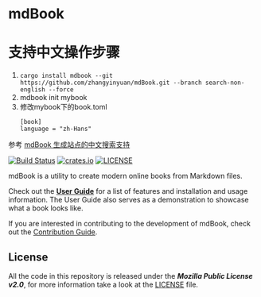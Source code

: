 # mdBook
# 支持中文操作步骤
1. `cargo install mdbook --git https://github.com/zhangyinyuan/mdBook.git --branch search-non-english --force`
2. mdbook init mybook
3. 修改mybook下的book.toml
   ```
   [book]
   language = "zh-Hans"
   ```

 参考 [mdBook 生成站点的中文搜索支持](https://rustcc.cn/article?id=e8c04111-e8f4-47d3-a73c-3759d0a9482c)
   

[![Build Status](https://github.com/rust-lang/mdBook/workflows/CI/badge.svg?event=push)](https://github.com/rust-lang/mdBook/actions?workflow=CI)
[![crates.io](https://img.shields.io/crates/v/mdbook.svg)](https://crates.io/crates/mdbook)
[![LICENSE](https://img.shields.io/github/license/rust-lang/mdBook.svg)](LICENSE)

mdBook is a utility to create modern online books from Markdown files.

Check out the **[User Guide]** for a list of features and installation and usage information.
The User Guide also serves as a demonstration to showcase what a book looks like.

If you are interested in contributing to the development of mdBook, check out the [Contribution Guide].

## License

All the code in this repository is released under the ***Mozilla Public License v2.0***, for more information take a look at the [LICENSE] file.

[User Guide]: https://rust-lang.github.io/mdBook/
[contribution guide]: https://github.com/rust-lang/mdBook/blob/master/CONTRIBUTING.md
[LICENSE]: https://github.com/rust-lang/mdBook/blob/master/LICENSE
